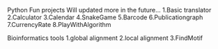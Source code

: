 Python Fun projects
Will updated more in the future...
1.Basic translator
2.Calculator
3.Calendar
4.SnakeGame
5.Barcode
6.Publicationgraph
7.CurrencyRate
8.PlayWithAlgorithm

Bioinformatics tools
1.global alignment
2.local alignment
3.FindMotif
